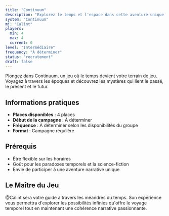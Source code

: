 ```yaml
---
title: "Continuum"
description: "Explorez le temps et l'espace dans cette aventure unique !"
system: "Continuum"
mj: "Calint"
players:
  min: 4
  max: 4
  current: 0
level: "Intermédiaire"
frequency: "À déterminer"
status: "recrutement"
draft: false
---
```


Plongez dans Continuum, un jeu où le temps devient votre terrain de jeu. Voyagez à travers les époques et découvrez les mystères qui lient le passé, le présent et le futur.

## Informations pratiques

- **Places disponibles** : 4 places
- **Début de la campagne** : À déterminer
- **Fréquence** : À déterminer selon les disponibilités du groupe
- **Format** : Campagne régulière

## Prérequis

- Être flexible sur les horaires
- Goût pour les paradoxes temporels et la science-fiction
- Envie de participer à une aventure narrative unique

## Le Maître du Jeu

@Calint sera votre guide à travers les méandres du temps. Son expérience vous permettra d'explorer les possibilités infinies qu'offre le voyage temporel tout en maintenant une cohérence narrative passionnante.
